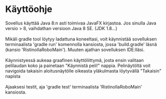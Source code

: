 # Käyttöohje
Sovellus käyttää Java 8:n asti toimivaa JavaFX kirjastoa. 
Jos sinulla Java versio > 8, vaihdathan versioon Java 8 SE. (JDK 1.8...)
</br>
</br>
Mikäli gradle tool löytyy ladattuna koneeltasi, voit käynnistää sovelluksen terminaalista 'gradle run' komennolla kansiosta, jossa 'build.gradle' läsnä (kansio 'RistinollaRoboMain'). Muuten ajathan sovelluksen IDE:lläsi. 
</br>
</br>
Käynnistyessä aukeaa graafinen käyttöliittymä, josta ensin valitaan pelilaudan koko ja painetaan "Käynnistä peli!" nappia. Pelinäytöltä voit navigoida takaisin aloitusnäytölle oikeasta yläkulmasta löytyvällä "Takaisin" napista
</br>
</br>
Ajaaksesi testit, aja 'gradle test' terminaalista 'RistinollaRoboMain' kansiosta.
